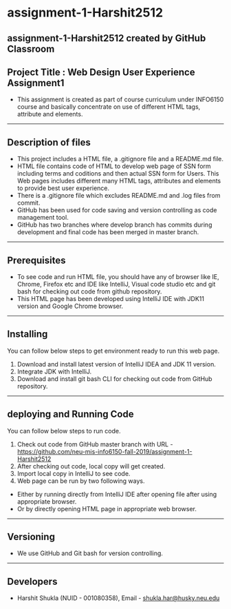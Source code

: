 # assignment-1-Harshit2512
assignment-1-Harshit2512 created by GitHub Classroom
---------------------------------------------------------------
Project Title : Web Design User Experience Assignment1
---------------------------------------------------------------
- This assignment is created as part of course curriculum under INFO6150 course and basically concentrate on use of different HTML tags, attribute and elements.

---------------------
Description of files
----------------------
- This project includes a HTML file, a .gitignore file and a README.md file.
- HTML file contains code of HTML to develop web page of SSN form including terms and coditions and then actual SSN form for Users. This 
  Web pages includes different many HTML tags, attributes and elements to provide best user experience.
- There is a .gitignore file which excludes README.md and .log files from commit.
- GitHub has been used for code saving and version controlling as code management tool.
- GitHub has two branches where develop branch has commits during development and final code has been merged in master branch.

-------------------
Prerequisites
------------------
- To see code and run HTML file, you should have any of browser like IE, Chrome, Firefox etc and IDE like IntelliJ, Visual code studio etc and git bash for checking out code from github repository.
- This HTML page has been developed using IntelliJ IDE with JDK11 version and Google Chrome browser.

-----------------
Installing
-----------------
You can follow below steps to get environment ready to run this web page.

1. Download and install latest version of IntelliJ IDEA and JDK 11 version.
2. Integrate JDK with IntelliJ.
3. Download and install git bash CLI for checking out code from GitHub repository.

----------------------------
deploying and Running Code
----------------------------
You can follow below steps to run code.

1. Check out code from GitHub master branch with URL - https://github.com/neu-mis-info6150-fall-2019/assignment-1-Harshit2512
2. After checking out code, local copy will get created.
3. Import local copy in IntelliJ to see code.
4. Web page can be run by two following ways.
  - Either by running directly from IntelliJ IDE after opening file after using appropriate browser.
  - Or by directly opening HTML page in appropriate web browser.
  
 --------------------
 Versioning
 --------------------
 - We use GitHub and Git bash for version controlling.
  
-----------------------
Developers
----------------------
- Harshit Shukla (NUID - 001080358), Email - shukla.har@husky.neu.edu

